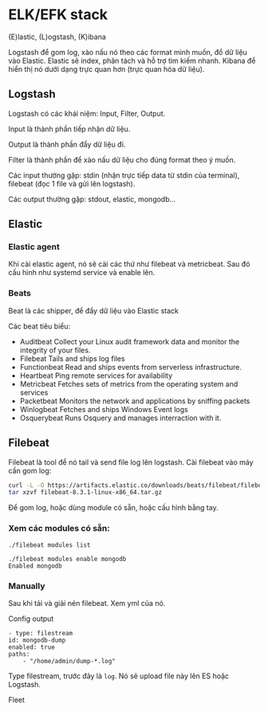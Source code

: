# ELK/EFK stack

(E)lastic, (L)ogstash, (K)ibana

Logstash để gom log, xào nấu nó theo các format mình muốn, đổ dữ liệu vào Elastic. Elastic sẽ index, phân tách và hỗ trợ tìm kiếm nhanh. Kibana để hiển thị nó dưới dạng trực quan hơn (trực quan hóa dữ liệu).

## Logstash

Logstash có các khái niệm: Input, Filter, Output.

Input là thành phần tiếp nhận dữ liệu.

Output là thành phần đẩy dữ liệu đi.

Filter là thành phần để xào nấu dữ liệu cho đúng format theo ý muốn.

Các input thường gặp: stdin (nhận trực tiếp data từ stdin của terminal), filebeat (đọc 1 file và gửi lên logstash).

Các output thường gặp: stdout, elastic, mongodb...

## Elastic

### Elastic agent

Khi cài elastic agent, nó sẽ cài các thứ như filebeat và metricbeat. Sau đó cấu hình như systemd service và enable lên.

### Beats

Beat là các shipper, để đẩy dữ liệu vào Elastic stack

Các beat tiêu biểu:

- Auditbeat 	Collect your Linux audit framework data and monitor the integrity of your files.
- Filebeat 	Tails and ships log files
- Functionbeat 	Read and ships events from serverless infrastructure.
- Heartbeat 	Ping remote services for availability
- Metricbeat 	Fetches sets of metrics from the operating system and services
- Packetbeat 	Monitors the network and applications by sniffing packets
- Winlogbeat 	Fetches and ships Windows Event logs
- Osquerybeat 	Runs Osquery and manages interraction with it.

## Filebeat

Filebeat là tool để nó tail và send file log lên logstash. Cài filebeat vào máy cần gom log:

```bash
curl -L -O https://artifacts.elastic.co/downloads/beats/filebeat/filebeat-8.3.1-linux-x86_64.tar.gz
tar xzvf filebeat-8.3.1-linux-x86_64.tar.gz
```

Để gom log, hoặc dùng module có sẵn, hoặc cấu hình bằng tay.

### Xem các modules có sẵn:

```
./filebeat modules list
```

```
./filebeat modules enable mongodb
Enabled mongodb
```

### Manually

Sau khi tải và giải nén filebeat. Xem yml của nó.

Config output

    - type: filestream
    id: mongodb-dump
    enabled: true
    paths:
        - "/home/admin/dump-*.log"

Type filestream, trước đây là `log`. Nó sẽ upload file này lên ES hoặc Logstash.

Fleet